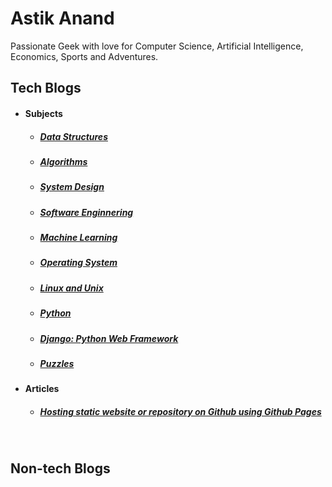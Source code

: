 # Astik Anand

Passionate Geek with love for Computer Science, Artificial Intelligence, Economics, Sports and Adventures.



## Tech Blogs

- #### Subjects
  
  - ##### [Data Structures](techblogs/1_data_structures)

  - ##### [Algorithms](techblogs/2_algorithms)
  
  - ##### [System Design](techblogs/3_system_design)
  
  - ##### [Software Enginnering](techblogs/15_software_engineering)
  
  - ##### [Machine Learning](techblogs/4_machine_learning)
  
  - ##### [Operating System](techblogs/5_operating_system)

  - ##### [Linux and Unix](techblogs/8_linux_unix)

  - ##### [Python](techblogs/9_python)

  - ##### [Django: Python Web Framework](techblogs/11_django)

  - ##### [Puzzles](techblogs/13_puzzles)
  
  
    
  
- #### Articles

  - ##### [Hosting static website or repository on Github using Github Pages](github-pages-boilerplate)



<br>

## Non-tech Blogs

